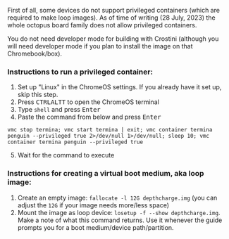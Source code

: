 First of all, some devices do not support privileged containers (which are required to make loop images). As of time of writing (28 July, 2023) the whole octopus board family does not allow privileged containers.

You do not need developer mode for building with Crostini (although you will need developer mode if you plan to install the image on that Chromebook/box).

### Instructions to run a privileged container:
1. Set up "Linux" in the ChromeOS settings. If you already have it set up, skip this step.
2. Press <kbd>CTRL</kbd><kbd>ALT</kbd><kbd>T</kbd> to open the ChromeOS terminal
3. Type ``shell`` and press <kbd>Enter</kbd>
4. Paste the command from below and press <kbd>Enter</kbd>

```
vmc stop termina; vmc start termina | exit; vmc container termina penguin --privileged true 2>/dev/null 1>/dev/null; sleep 10; vmc container termina penguin --privileged true
```
5. Wait for the command to execute

### Instructions for creating a virtual boot medium, aka loop image:
1. Create an empty image: `fallocate -l 12G depthcharge.img` (you can adjust the `12G` if your image needs more/less space)
2. Mount the image as loop device: `losetup -f --show depthcharge.img`. Make a note of what this command returns. Use it whenever the guide prompts you for a boot medium/device path/partition.